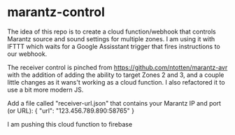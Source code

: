 # marantz-control
The idea of this repo is to create a cloud function/webhook that controls Marantz source and sound settings for multiple zones. I am using it with IFTTT which waits for a Google Assisstant trigger that fires instructions to our webhook.

The receiver control is pinched from https://github.com/ntotten/marantz-avr with the addition of adding the ability to target Zones 2 and 3, and a couple little 
changes as it wans't working as a cloud function. I also refactored it to use a bit more modern JS.

Add a file called "receiver-url.json" that contains your Marantz IP and port (or URL):
{
    "url": "123.456.789.890:58765" 
}

I am pushing this cloud function to firebase
